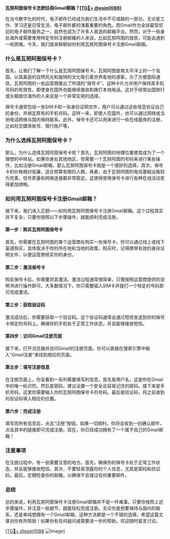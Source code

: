 **瓦努阿图保号卡怎麽註冊Gmail郵箱？[[TG💪+ @esim1088](https://t.me/s/esim1088)]**

在当今数字化的时代，电子邮件已经成为我们生活中不可或缺的一部分。无论是工作、学习还是日常生活，电子邮件都扮演着重要的角色。而Gmail作为全球最受欢迎的电子邮件服务之一，自然也成为了许多人首选的邮箱平台。然而，对于一些身处海外或需要使用特定号码注册邮箱的人来说，比如瓦努阿图的居民，可能会遇到一些困难。今天，我们就来聊聊如何利用瓦努阿图保号卡注册Gmail邮箱。

### 什么是瓦努阿图保号卡？

首先，让我们了解一下什么是瓦努阿图保号卡。瓦努阿图是南太平洋上的一个岛国，以其美丽的自然风光和独特的文化吸引着世界各地的游客。为了方便国际通信，瓦努阿图的一些运营商推出了所谓的“保号卡”。这种卡片允许用户保持其手机号码的有效性，即使身在国外也能继续接收和拨打本地电话。这对于经常出国旅行或长期居住海外的人来说是一个非常实用的选择。

保号卡通常包括一张SIM卡和一张身份证明文件，用户可以通过这些信息验证自己的身份，并绑定原有的手机号码。这样一来，即使人在国外，也可以通过网络或当地电话网络与国内保持联系。此外，保号卡还可以用来进行一些在线服务的注册，比如社交媒体账号、银行账户等。

### 为什么选择瓦努阿图保号卡？

那么，为什么选择瓦努阿图保号卡呢？首先，瓦努阿图的地理位置使其成为了一个理想的中转站。如果你身处其他地区，但需要一个瓦努阿图的号码来进行某些操作，比如注册Gmail邮箱，那么瓦努阿图保号卡就是一个很好的选择。其次，保号卡的价格相对低廉，适合预算有限的人群。再者，由于瓦努阿图的电信基础设施较为完善，信号质量和网络连接都非常稳定，这使得使用保号卡进行各种在线活动变得更加顺畅。

### 如何用瓦努阿图保号卡注册Gmail邮箱？

接下来，我们进入正题——如何用瓦努阿图保号卡注册Gmail邮箱。这个过程其实并不复杂，只要你按照以下步骤操作，就能顺利完成注册。

#### 第一步：购买瓦努阿图保号卡

首先，你需要在瓦努阿图的某个运营商处购买一张保号卡。你可以通过线上或线下渠道购买，具体取决于你的所在地和当地的政策。购买时，记得携带有效的身份证明文件，以便运营商核实你的身份。

#### 第二步：激活保号卡

购买保号卡后，你需要将其激活。激活过程通常很简单，只需按照运营商提供的说明书进行操作即可。大多数情况下，你只需要插入SIM卡并拨打一个特定的号码即可完成激活。

#### 第三步：获取验证码

激活成功后，你需要获取一个验证码。这个验证码通常会通过短信发送到你的保号卡绑定的号码上。确保你的手机处于正常工作状态，并且能够接收短信。

#### 第四步：访问Gmail注册页面

接下来，打开浏览器并访问Gmail的注册页面。你可以直接在搜索引擎中输入“Gmail注册”来找到相应的页面。

#### 第五步：填写注册信息

在注册页面上，你会看到一系列需要填写的信息。首先是用户名，这是你在Gmail中的唯一标识符。然后是密码，建议设置一个安全且容易记住的密码。接下来是手机号码，这里你需要输入你的瓦努阿图保号卡的号码。最后是验证码，将之前收到的验证码填入相应的位置。

#### 第六步：完成注册

填写完所有信息后，点击“注册”按钮。如果一切顺利，你将会收到一封确认邮件，点击其中的链接即可完成注册。现在，你已经成功拥有了一个属于自己的Gmail邮箱！

### 注意事项

在注册过程中，有一些需要注意的地方。首先，确保你的保号卡处于正常工作状态，并且能够接收短信。其次，不要轻易泄露你的个人信息，尤其是密码和验证码。最后，定期检查你的邮箱，以确保不会错过任何重要邮件。

### 总结

总的来说，利用瓦努阿图保号卡注册Gmail邮箱并不是一件难事。只要你按照上述步骤操作，并注意一些细节，就能轻松完成注册。无论你是想要保持与国内的联系，还是单纯想拥有一个Gmail邮箱，这种方法都是一个不错的选择。希望这篇文章对你有所帮助！如果你有任何疑问或需要进一步的帮助，欢迎随时留言讨论。

[[TG💪+ @esim1088](https://t.me/s/esim1088) ![Image](https://i.postimg.cc/4NQfJmqS/Snipaste-2025-05-13-00-14-12.png)]